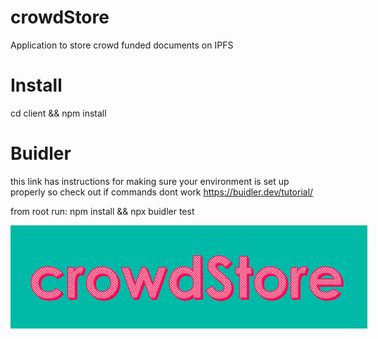 # crowdStore
Application to store crowd funded documents on IPFS

# Install
cd client && npm install

# Buidler 
this link has instructions for making sure your environment is set up properly so check out if commands dont work
https://buidler.dev/tutorial/

from root run:
npm install && npx buidler test

<div align="center">
    <img style="max-width: 900px" src="crowdStoreLogo.png">
</div>
